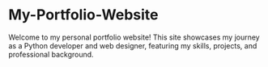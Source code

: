 # My-Portfolio-Website
Welcome to my personal portfolio website! This site showcases my journey as a Python developer and web designer, featuring my skills, projects, and professional background.

